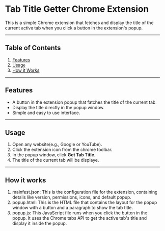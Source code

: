 # Tab Title Getter Chrome Extension

This is a simple Chrome extension that fetches and display the title of the current active tab when you click a button in the extension's popup.

---

## Table of Contents
1. [Features](#features)
2. [Usage](#usage)
3. [How it Works](#how-it-works)

---

## Features

- A button in the extension popup that fatches the title of the current tab.
- Display the title directly in the popup window.
- Simple and easy to use interface.

---

## Usage

1. Open any website(e.g., Google or YouTube).
2. Click the extension icon from the chrome toolbar.
3. In the popup window, click <b>Get Tab Title</b>.
4. The title of the current tab will be displaye.

---

## How it works

1. mainfest.json: This is the configuration file for the extension, containing details like version, permissions, icons, and default popup.
2. popup.html: This is the HTML file that contains the layout for the popup window with a button and a paragraph to show the tab title.
3. popup.js: This JavaScript file runs when you click the button in the popup. It uses the Chrome tabs API to get the active tab's title and display it inside the popup.
